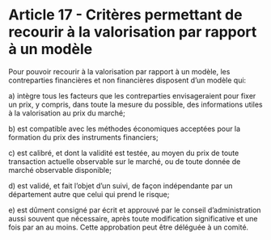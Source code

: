 # Article 17 - Critères permettant de recourir à la valorisation par rapport à un modèle


Pour pouvoir recourir à la valorisation par rapport à un modèle, les contreparties financières et non financières disposent d’un modèle qui:

a) intègre tous les facteurs que les contreparties envisageraient pour fixer un prix, y compris, dans toute la mesure du possible, des informations utiles à la valorisation au prix du marché;

b) est compatible avec les méthodes économiques acceptées pour la formation du prix des instruments financiers;

c) est calibré, et dont la validité est testée, au moyen du prix de toute transaction actuelle observable sur le marché, ou de toute donnée de marché observable disponible;

d) est validé, et fait l’objet d’un suivi, de façon indépendante par un département autre que celui qui prend le risque;

e) est dûment consigné par écrit et approuvé par le conseil d’administration aussi souvent que nécessaire, après toute modification significative et une fois par an au moins. Cette approbation peut être déléguée à un comité.
